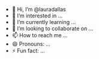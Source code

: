 - 👋 Hi, I’m @lauradallas
- 👀 I’m interested in ...
- 🌱 I’m currently learning ...
- 💞️ I’m looking to collaborate on ...
- 📫 How to reach me ...
- 😄 Pronouns: ...
- ⚡ Fun fact: ...

<!---
lauradallas/lauradallas is a ✨ special ✨ repository because its `README.md` (this file) appears on your GitHub profile.
You can click the Preview link to take a look at your changes.
--->
